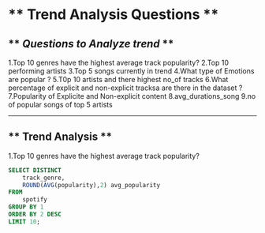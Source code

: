 
# ** Trend Analysis Questions **
## ** _Questions to Analyze trend_ **

1.Top 10 genres have the highest average track popularity?
2.Top 10 performing artists 
3.Top 5 songs currently in trend
4.What type of Emotions are popular ?
5.T0p 10 artists and there highest no_of tracks
6.What percentage of explicit and non-explicit tracksa are there in the dataset ?
7.Popularity of Explicite and Non-explicit content
8.avg_durations_song
9.no of popular songs of top 5 artists

--------------------------------------------------------------------------------------------------------------------------------------------------------------------------------
## ** Trend Analysis **
1.Top 10 genres have the highest average track popularity?

```SQL
SELECT DISTINCT
    track_genre,
    ROUND(AVG(popularity),2) avg_popularity
FROM 
    spotify
GROUP BY 1
ORDER BY 2 DESC
LIMIT 10;



